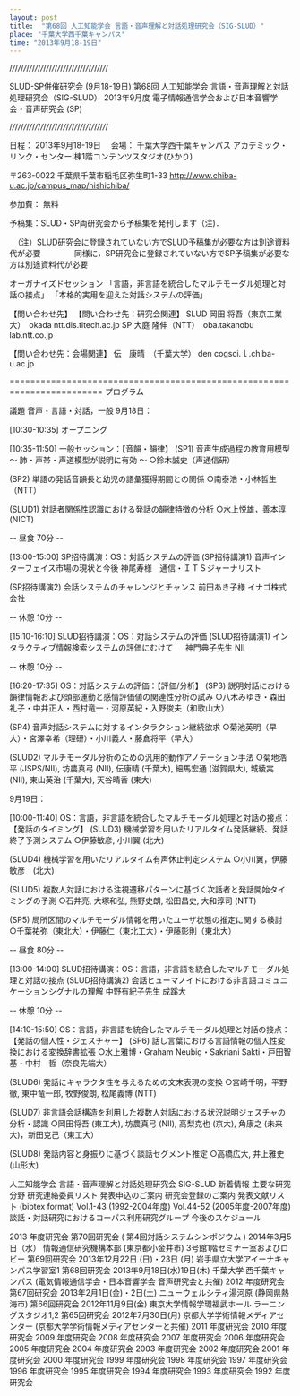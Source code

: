 ```yaml
---
layout: post
title:  "第68回 人工知能学会 言語・音声理解と対話処理研究会（SIG-SLUD）"
place: "千葉大学西千葉キャンパス"
time: "2013年9月18-19日"
---
```


/_/_/_/_/_/_/_/_/_/_/_/_/_/_/_/_/_/_/_/_/_/_/_/_/_/_/_/_/_/_/_/_/_/_/

SLUD-SP併催研究会 (9月18-19日)
第68回 人工知能学会 言語・音声理解と対話処理研究会（SIG-SLUD）
2013年9月度 電子情報通信学会および日本音響学会・音声研究会 (SP)

/_/_/_/_/_/_/_/_/_/_/_/_/_/_/_/_/_/_/_/_/_/_/_/_/_/_/_/_/_/_/_/_/_/_/




日程： 2013年9月18-19日　
会場： 千葉大学西千葉キャンパス
アカデミック・リンク・センターI棟1階コンテンツスタジオ(ひかり)

〒263-0022 千葉県千葉市稲毛区弥生町1-33
http://www.chiba-u.ac.jp/campus_map/nishichiba/

参加費： 無料

予稿集：SLUD・SP両研究会から予稿集を発刊します（注)．

　（注）SLUD研究会に登録されていない方でSLUD予稿集が必要な方は別途資料代が必要
　　　　同様に，SP研究会に登録されていない方でSP予稿集が必要な方は別途資料代が必要

オーガナイズドセッション
「言語，非言語を統合したマルチモーダル処理と対話の接点」
「本格的実用を迎えた対話システムの評価」

【問い合わせ先】
【問い合わせ先：研究会関連】
SLUD	岡田 将吾（東京工業大）　okada ntt.dis.titech.ac.jp
SP	大庭 隆伸（NTT）　oba.takanobu lab.ntt.co.jp

【問い合わせ先：会場関連】
伝　康晴　（千葉大学）	den cogsci.ｌ.chiba-u.ac.jp



========================================================================
プログラム


議題 音声・言語・対話，一般
9月18日：

[10:30-10:35] オープニング

[10:35-11:50] 一般セッション：【音韻・韻律】
(SP1) 音声生成過程の教育用模型　～ 肺・声帯・声道模型が説明に有効 ～
○鈴木誠史（声通信研）

(SP2) 単語の発話音韻長と幼児の語彙獲得期間との関係
○南泰浩・小林哲生（NTT）

(SLUD1) 対話者関係性認識における発話の韻律特徴の分析
○水上悦雄，善本淳　(NICT)

-- 昼食 70分 --

[13:00-15:00] SP招待講演：OS：対話システムの評価
(SP招待講演1) 音声インターフェイス市場の現状と今後
神尾寿様　通信・ＩＴＳジャーナリスト

(SP招待講演2) 会話システムのチャレンジとチャンス
前田あき子様 イナゴ株式会社　

-- 休憩 10分 --

[15:10-16:10] SLUD招待講演：OS：対話システムの評価
(SLUD招待講演1) インタラクティブ情報検索システムの評価にむけて
　 神門典子先生 NII

-- 休憩 10分 --

[16:20-17:35] OS：対話システムの評価：【評価/分析】
(SP3) 説明対話における韻律情報および頭部運動と感情評価値の関連性分析の試み
○八木みゆき・森田礼子・中井正人・西村竜一・河原英紀・入野俊夫（和歌山大）

(SP4) 音声対話システムに対するインタラクション継続欲求
○菊池英明（早大）・宮澤幸希（理研）・小川義人・藤倉将平（早大）

(SLUD2) マルチモーダル分析のための汎用的動作アノテーション手法
○菊地浩平 (JSPS/NII), 坊農真弓 (NII), 伝康晴 (千葉大), 細馬宏通 (滋賀県大), 城綾実 (NII), 東山英治 (千葉大), 天谷晴香 (東大)



9月19日：

[10:00-11:40] OS：言語，非言語を統合したマルチモーダル処理と対話の接点：【発話のタイミング】
(SLUD3) 機械学習を用いたリアルタイム発話継続、発話終了予測システム
○伊藤敏彦, 小川翼 (北大)

(SLUD4) 機械学習を用いたリアルタイム有声休止判定システム
○小川翼，伊藤敏彦　(北大)

(SLUD5) 複数人対話における注視遷移パターンに基づく次話者と発話開始タイミングの予測
○石井亮, 大塚和弘, 熊野史朗, 松田昌史, 大和淳司 (NTT)

(SP5) 局所区間のマルチモーダル情報を用いたユーザ状態の推定に関する検討
○千葉祐弥（東北大）・伊藤仁（東北工大）・伊藤彰則（東北大）

-- 昼食 80分 --

[13:00-14:00] SLUD招待講演：OS：言語，非言語を統合したマルチモーダル処理と対話の接点
(SLUD招待講演2) 会話ヒューマノイドにおける非言語コミュニケーションシグナルの理解
中野有紀子先生 成蹊大

-- 休憩 10分 --

[14:10-15:50] OS：言語，非言語を統合したマルチモーダル処理と対話の接点：【発話の個人性・ジェスチャー】
(SP6) 話し言葉における言語情報の個人性変換における変換辞書拡張
○水上雅博・Graham Neubig・Sakriani Sakti・戸田智基・中村　哲（奈良先端大）

(SLUD6) 発話にキャラクタ性を与えるための文末表現の変換
○宮崎千明，平野徹, 東中竜一郎, 牧野俊朗, 松尾義博 (NTT)

(SLUD7) 非言語会話構造を利用した複数人対話における状況説明ジェスチャの分析・認識
○岡田将吾 (東工大), 坊農真弓 (NII), 高梨克也 (京大), 角康之 (未来大)，新田克己（東工大）

(SLUD8) 発話内容と身振りに基づく談話セグメント推定
○高橋広大, 井上雅史 (山形大)

人工知能学会 言語・音声理解と対話処理研究会 SIG-SLUD
新着情報
主要な研究分野
研究連絡委員リスト
発表申込のご案内
研究会登録のご案内
発表文献リスト (bibtex format)
Vol.1-43 (1992-2004年度)
Vol.44-52 (2005年度-2007年度)
談話・対話研究におけるコーパス利用研究グループ
今後のスケジュール

2013 年度研究会
第70回研究会 ( 第4回対話システムシンポジウム )
2014年3月5日（水）
情報通信研究機構本部 (東京都小金井市) 3号館1階セミナー室およびロビー
第69回研究会
2013年12月22日 (日)・23日 (月)
岩手県立大学アイーナキャンパス学習室1
第68回研究会
2013年9月18日(水)19日(木)
千葉大学 西千葉キャンパス (電気情報通信学会・日本音響学会 音声研究会と共催)
2012 年度研究会
第67回研究会
2013年2月1日(金)・2日(土)
ニューウェルシティ湯河原 (静岡県熱海市)
第66回研究会
2012年11月9日(金)
東京大学情報学環福武ホール ラーニングスタジオ1,2
第65回研究会
2012年7月30日(月)
京都大学学術情報メディアセンター (京都大学学術情報メディアセンターと共催)
2011 年度研究会
2010 年度研究会
2009 年度研究会
2008 年度研究会
2007 年度研究会
2006 年度研究会
2005 年度研究会
2004 年度研究会
2003 年度研究会
2002 年度研究会
2001 年度研究会
2000 年度研究会
1999 年度研究会
1998 年度研究会
1997 年度研究会
1996 年度研究会
1995 年度研究会
1994 年度研究会
1993 年度研究会
1992 年度研究会
